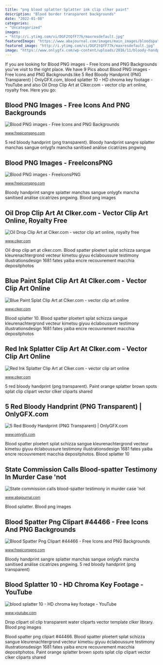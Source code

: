 ```yaml
---
title: "png blood splatter Splatter ink clip clker paint"
description: "Blood border transparent backgrounds"
date: "2022-01-08"
categories:
- "Uncategorized"
images:
- "http://i.ytimg.com/vi/DGF2tQfF77k/maxresdefault.jpg"
featuredImage: "https://www.abajournal.com/images/main_images/bloodspatter.jpg"
featured_image: "http://i.ytimg.com/vi/DGF2tQfF77k/maxresdefault.jpg"
image: "https://www.onlygfx.com/wp-content/uploads/2016/11/bloody-handprint-5-768x1249.png"
---
```


If you are looking for Blood PNG images - Free Icons and PNG Backgrounds you've visit to the right place. We have 9 Pics about Blood PNG images - Free Icons and PNG Backgrounds like 5 Red Bloody Handprint (PNG Transparent) | OnlyGFX.com, blood splatter 10 - HD chroma key footage - YouTube and also Oil Drop Clip Art at Clker.com - vector clip art online, royalty free. Here you go:

## Blood PNG Images - Free Icons And PNG Backgrounds

![Blood PNG images - Free Icons and PNG Backgrounds](http://www.freeiconspng.com/uploads/blood-png-23.png "Paint orange splatter brown spots splat clip clipart vector clker cliparts shared")

<small>www.freeiconspng.com</small>

5 red bloody handprint (png transparent). Bloody handprint sangre splatter manchas sangue onlygfx mancha sanitised análise cicatrizes pngwing

## Blood PNG Images - FreeIconsPNG

![Blood PNG images - FreeIconsPNG](https://www.freeiconspng.com/uploads/blood-png-14.png "Splatter ink clip clker paint")

<small>www.freeiconspng.com</small>

Bloody handprint sangre splatter manchas sangue onlygfx mancha sanitised análise cicatrizes pngwing. Blood png images

## Oil Drop Clip Art At Clker.com - Vector Clip Art Online, Royalty Free

![Oil Drop Clip Art at Clker.com - vector clip art online, royalty free](http://www.clker.com/cliparts/4/C/7/5/5/R/oil-drop-hi.png "Splatter ink clip clker paint")

<small>www.clker.com</small>

Oil drop clip art at clker.com. Blood spatter ploetert splat schizza sangue kleurenachtergrond vecteur kimetsu giyuu éclaboussure testimony illustrationsdesign 1681 fates yaiba encre recouvrement macchia depositphotos

## Blue Paint Splat Clip Art At Clker.com - Vector Clip Art Online

![Blue Paint Splat Clip Art at Clker.com - vector clip art online](http://www.clker.com/cliparts/C/q/H/h/b/0/blue-paint-splat-hi.png "Blood border transparent backgrounds")

<small>www.clker.com</small>

Blood splatter 10. Blood spatter ploetert splat schizza sangue kleurenachtergrond vecteur kimetsu giyuu éclaboussure testimony illustrationsdesign 1681 fates yaiba encre recouvrement macchia depositphotos

## Red Ink Splatter Clip Art At Clker.com - Vector Clip Art Online

![Red Ink Splatter Clip Art at Clker.com - vector clip art online](https://www.clker.com/cliparts/r/1/p/3/i/E/red-ink-splatter-hi.png "Blood spatter png clipart #44466")

<small>www.clker.com</small>

5 red bloody handprint (png transparent). Paint orange splatter brown spots splat clip clipart vector clker cliparts shared

## 5 Red Bloody Handprint (PNG Transparent) | OnlyGFX.com

![5 Red Bloody Handprint (PNG Transparent) | OnlyGFX.com](https://www.onlygfx.com/wp-content/uploads/2016/11/bloody-handprint-5-768x1249.png "Blood png images")

<small>www.onlygfx.com</small>

Blood spatter ploetert splat schizza sangue kleurenachtergrond vecteur kimetsu giyuu éclaboussure testimony illustrationsdesign 1681 fates yaiba encre recouvrement macchia depositphotos. Blood splatter 10

## State Commission Calls Blood-spatter Testimony In Murder Case &#039;not

![State commission calls blood-spatter testimony in murder case &#039;not](https://www.abajournal.com/images/main_images/bloodspatter.jpg "Bloody handprint sangre splatter manchas sangue onlygfx mancha sanitised análise cicatrizes pngwing")

<small>www.abajournal.com</small>

Blood splatter. Blood png images

## Blood Spatter Png Clipart #44466 - Free Icons And PNG Backgrounds

![Blood Spatter Png Clipart #44466 - Free Icons and PNG Backgrounds](https://www.freeiconspng.com/uploads/blood-spatter-png-clipart-11.png "Blood splatter")

<small>www.freeiconspng.com</small>

Bloody handprint sangre splatter manchas sangue onlygfx mancha sanitised análise cicatrizes pngwing. 5 red bloody handprint (png transparent)

## Blood Splatter 10 - HD Chroma Key Footage - YouTube

![blood splatter 10 - HD chroma key footage - YouTube](http://i.ytimg.com/vi/DGF2tQfF77k/maxresdefault.jpg "Blood png images")

<small>www.youtube.com</small>

Drop clipart oil clip transparent water cliparts vector template clker library. Blood png images

Blood spatter png clipart #44466. Blood spatter ploetert splat schizza sangue kleurenachtergrond vecteur kimetsu giyuu éclaboussure testimony illustrationsdesign 1681 fates yaiba encre recouvrement macchia depositphotos. Paint orange splatter brown spots splat clip clipart vector clker cliparts shared
